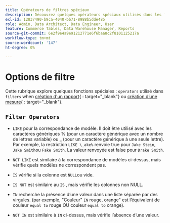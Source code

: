 ```yaml
---
title: Opérateurs de filtres spéciaux
description: Découvrez quelques opérateurs spéciaux utilisés dans les filtres lors de la création d’un rapport ou d’une mesure.
exl-id: 12837490-b9ca-4040-bb71-8988b5dde485
role: Admin, Data Architect, Data Engineer, User
feature: Commerce Tables, Data Warehouse Manager, Reports
source-git-commit: 6e2f9e4a9e91212771e6f6baa8c2f8101125217a
workflow-type: tm+mt
source-wordcount: '147'
ht-degree: 0%

---
```


# Options de filtre

Cette rubrique explore quelques fonctions spéciales : `operators` utilisé dans `filters` when [création d&#39;un rapport](../../tutorials/using-visual-report-builder.md){ : target=&quot;_blank&quot;} ou [création d’une mesure](../../data-user/reports/ess-manage-data-metrics.md){ : target=&quot;_blank&quot;}.

## `Filter Operators`

* `LIKE` pour la correspondance de modèle. Il doit être utilisé avec les caractères génériques % (pour un caractère générique avec un nombre de lettres variable) ou _ (pour un caractère générique à une seule lettre).  Par exemple, la restriction `LIKE \_ake%` renvoie true pour `Jake Stein`, `Jake Smith`ou `Fake Smith`.  La valeur renvoyée est false pour `Drake Smith`.

* `NOT LIKE` est similaire à la correspondance de modèles ci-dessus, mais vérifie quels modèles ne correspondent pas.

* `IS` vérifie si la colonne est `NULL`ou vide.

* `IS NOT` est similaire au `IS` , mais vérifie les colonnes non NULL.

* `IN` recherche la présence d’une valeur dans une liste séparée par des virgules. (par exemple, &quot;Couleur&quot; `IN` rouge, orange&quot; est l’équivalent de couleur `equal to` rouge OU couleur `equal to` orange).

* `NOT IN` est similaire à `IN` ci-dessus, mais vérifie l’absence d’une valeur.
